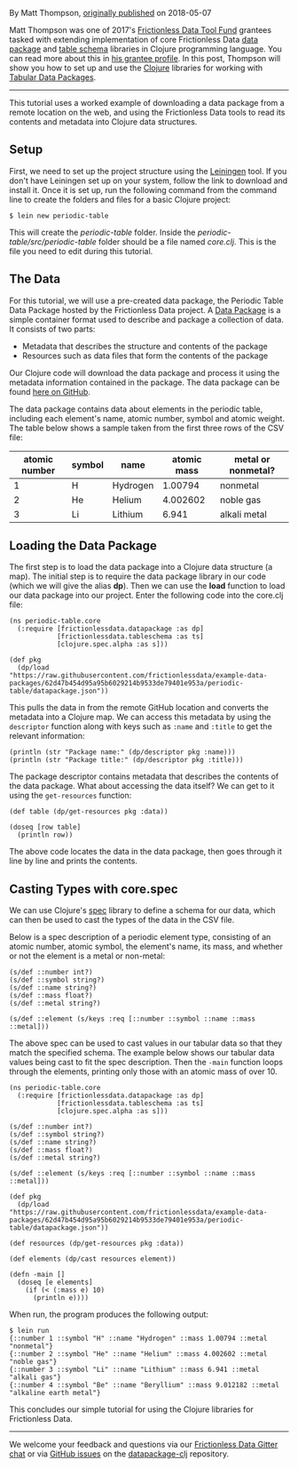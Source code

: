 By Matt Thompson, [originally published](https://okfnlabs.org/blog/2018/05/07/datapackages-in-clojure.html) on 2018-05-07

Matt Thompson was one of 2017's [Frictionless Data Tool Fund][toolfund] grantees tasked with extending implementation of core Frictionless Data [data package][dp-clj] and [table schema][ts-clj] libraries in Clojure programming language. You can read more about this in [his grantee profile][toolfund-matt]. In this post, Thompson will show you how to set up and use the [Clojure](http://clojure.org) libraries for working with [Tabular Data Packages][tdp].

---

This tutorial uses a worked example of downloading a data package from a remote location on the web, and using the Frictionless Data tools to read its contents and metadata into Clojure data structures.

## Setup

First, we need to set up the project structure using the [Leiningen](http://leiningen.org) tool. If you don't have Leiningen set up on your system, follow the link to download and install it. Once it is set up, run the following command from the command line to create the folders and files for a basic Clojure project:

```
$ lein new periodic-table
```

This will create the *periodic-table* folder. Inside the *periodic-table/src/periodic-table* folder should be a file named *core.clj*. This is the file you need to edit during this tutorial.

## The Data

For this tutorial, we will use a pre-created data package, the Periodic Table Data Package hosted by the Frictionless Data project. A [Data Package][dp] is a simple container format used to describe and package a collection of data. It consists of two parts:

* Metadata that describes the structure and contents of the package
* Resources such as data files that form the contents of the package

Our Clojure code will download the data package and process it using the metadata information contained in the
package. The data package can be found [here on GitHub][datapackage.json].

The data package contains data about elements in the periodic table, including each element's name, atomic number, symbol and atomic weight. The table below shows a sample taken from the first three rows of the CSV file:

| atomic number | symbol | name     | atomic mass | metal or nonmetal? |
|---------------|--------|----------|-------------|--------------------|
| 1             | H      | Hydrogen | 1.00794     | nonmetal           |
| 2             | He     | Helium   | 4.002602    | noble gas          |
| 3             | Li     | Lithium  | 6.941       | alkali metal       |


## Loading the Data Package

The first step is to load the data package into a Clojure data structure (a map). The initial step is to require the data package library in our code (which we will give the alias **dp**). Then we can use the **load** function to load our data package into our project. Enter the following code into the core.clj file:

```
(ns periodic-table.core
  (:require [frictionlessdata.datapackage :as dp]
            [frictionlessdata.tableschema :as ts]
            [clojure.spec.alpha :as s]))

(def pkg
  (dp/load "https://raw.githubusercontent.com/frictionlessdata/example-data-packages/62d47b454d95a95b6029214b9533de79401e953a/periodic-table/datapackage.json"))
```

This pulls the data in from the remote GitHub location and converts the metadata into a Clojure map. We can access this metadata by using the `descriptor` function along with keys such as `:name` and `:title` to get the relevant information:

```
(println (str "Package name:" (dp/descriptor pkg :name)))
(println (str "Package title:" (dp/descriptor pkg :title)))
```

The package descriptor contains metadata that describes the contents of the data package. What about accessing the data itself? We can get to it using the `get-resources` function:

```
(def table (dp/get-resources pkg :data))

(doseq [row table]
  (println row))
```

The above code locates the data in the data package, then goes through it line by line and prints the contents.

## Casting Types with core.spec

We can use Clojure's [spec](https://clojure.org/guides/spec) library to define a schema for our data, which can then be used to cast the types of the data in the CSV file.

Below is a spec description of a periodic element type, consisting of an atomic number, atomic symbol, the element's name, its mass, and whether or not the element is a metal or non-metal:

```
(s/def ::number int?)
(s/def ::symbol string?)
(s/def ::name string?)
(s/def ::mass float?)
(s/def ::metal string?)

(s/def ::element (s/keys :req [::number ::symbol ::name ::mass ::metal]))
```

The above spec can be used to cast values in our tabular data so that they match the specified schema. The example below shows our tabular data values being cast to fit the spec description. Then the `-main` function loops through the elements, printing only those with an atomic mass of over 10.

```
(ns periodic-table.core
  (:require [frictionlessdata.datapackage :as dp]
            [frictionlessdata.tableschema :as ts]
            [clojure.spec.alpha :as s]))

(s/def ::number int?)
(s/def ::symbol string?)
(s/def ::name string?)
(s/def ::mass float?)
(s/def ::metal string?)

(s/def ::element (s/keys :req [::number ::symbol ::name ::mass ::metal]))

(def pkg
  (dp/load "https://raw.githubusercontent.com/frictionlessdata/example-data-packages/62d47b454d95a95b6029214b9533de79401e953a/periodic-table/datapackage.json"))

(def resources (dp/get-resources pkg :data))

(def elements (dp/cast resources element))

(defn -main []
  (doseq [e elements]
    (if (< (:mass e) 10)
      (println e))))
```

When run, the program produces the following output:

```
$ lein run
{::number 1 ::symbol "H" ::name "Hydrogen" ::mass 1.00794 ::metal "nonmetal"}
{::number 2 ::symbol "He" ::name "Helium" ::mass 4.002602 ::metal "noble gas"}
{::number 3 ::symbol "Li" ::name "Lithium" ::mass 6.941 ::metal "alkali gas"}
{::number 4 ::symbol "Be" ::name "Beryllium" ::mass 9.012182 ::metal "alkaline earth metal"}
```
This concludes our simple tutorial for using the Clojure libraries for Frictionless Data.

---

We welcome your feedback and questions via our [Frictionless Data Gitter chat][fd-gitter] or via [GitHub issues][dp-clj-issues] on the [datapackage-clj][dp-clj] repository.

[dp]: https://frictionlessdata.io/specs/data-package/
[tdp]: https://frictionlessdata.io/specs/tabular-data-package/
[ts]: https://frictionlessdata.io/docs/table-schema/
[toolfund]: https://toolfund.frictionlessdata.io
[dp-clj]: https://github.com/frictionlessdata/datapackage-clj
[ts-clj]: https://github.com/frictionlessdata/tableschema-clj
[fd-gitter]: http://gitter.im/frictionlessdata/chat
[dp-clj-issues]: https://github.com/frictionlessdata/datapackage-clj/issues
[datapackage.json]: https://raw.githubusercontent.com/frictionlessdata/example-data-packages/62d47b454d95a95b6029214b9533de79401e953a/periodic-table/datapackage.json
[toolfund-matt]:/articles/matt-thompson/